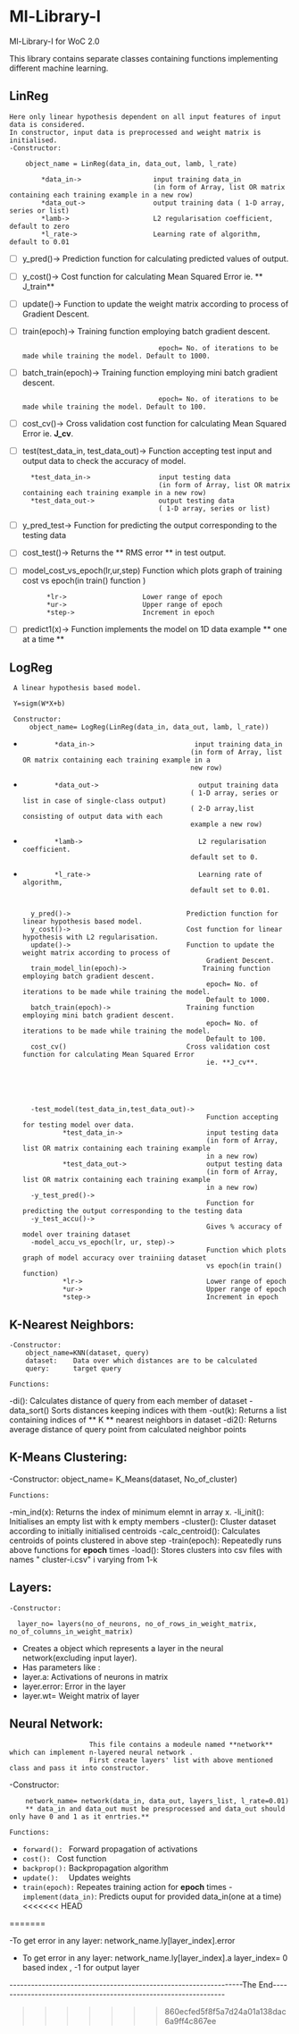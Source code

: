 # Ml-Library-I
 
 Ml-Library-I for WoC 2.0

This library contains separate classes containing functions implementing different machine learning.
## LinReg
    
    Here only linear hypothesis dependent on all input features of input data is considered.    
    In constructor, input data is preprocessed and weight matrix is initialised.   
    -Constructor:
        
        object_name = LinReg(data_in, data_out, lamb, l_rate)
            
            *data_in->                  input training data_in
                                        (in form of Array, list OR matrix containing each training example in a new row)
            *data_out->                 output training data ( 1-D array, series or list)
            *lamb->                     L2 regularisation coefficient, default to zero
            *l_rate->                   Learning rate of algorithm, default to 0.01

   - [ ]  y_pred()->                         Prediction function for calculating predicted values of output.    
   - [ ]  y_cost()->                         Cost function for calculating Mean Squared Error ie. ** J_train**   
   - [ ]  update()->                         Function to update the weight matrix according to process of Gradient Descent.
   - [ ]  train(epoch)->                     Training function employing batch gradient descent.
                                            
                                            epoch= No. of iterations to be made while training the model. Default to 1000.
   - [ ]  batch_train(epoch)->                  Training function employing mini batch gradient descent.
                                            
                                            epoch= No. of iterations to be made while training the model. Default to 100.
   - [ ]  cost_cv()->                           Cross validation cost function for calculating Mean Squared Error ie. **J_cv**.
   - [ ]  test(test_data_in, test_data_out)->   Function accepting test input and output data to check the accuracy of model.
            
            *test_data_in->                 input testing data
                                            (in form of Array, list OR matrix containing each training example in a new row)
            *test_data_out->                output testing data
                                            ( 1-D array, series or list)
   - [ ]  y_pred_test->                         Function for predicting the output corresponding to the testing data
   - [ ]  cost_test()->                      Returns the ** RMS error ** in test output.
   - [ ]  model_cost_vs_epoch(lr,ur,step)    Function which plots graph of training cost vs epoch(in train() function )
                
                *lr->                   Lower range of epoch
                *ur->                   Upper range of epoch
                *step->                 Increment in epoch
   - [ ]  predict1(x)->                      Function implements the model on 1D data example ** one at a time **

##   LogReg

     A linear hypothesis based model. 
     
     Y=sigm(W*X+b)
     
     Constructor:
         object_name= LogReg(LinReg(data_in, data_out, lamb, l_rate))
-             *data_in->                         input training data_in
                                                (in form of Array, list OR matrix containing each training example in a
                                                new row)
-             *data_out->                         output training data
                                                ( 1-D array, series or list in case of single-class output)
                                                ( 2-D array,list consisting of output data with each
                                                example a new row)
-             *lamb->                             L2 regularisation coefficient.
                                                default set to 0.
-             *l_rate->                           Learning rate of algorithm,
                                                default set to 0.01.
     
      
        y_pred()->                             Prediction function for linear hypothesis based model.
        y_cost()->                             Cost function for linear hypothesis with L2 regularisation.
        update()->                             Function to update the weight matrix according to process of
                                                    Gradient Descent.
        train_model_lin(epoch)->                   Training function employing batch gradient descent.
                                                    epoch= No. of iterations to be made while training the model.
                                                    Default to 1000.
        batch_train(epoch)->                   Training function employing mini batch gradient descent.
                                                    epoch= No. of iterations to be made while training the model.
                                                    Default to 100.
        cost_cv()                              Cross validation cost function for calculating Mean Squared Error
                                                    ie. **J_cv**.



    

        -test_model(test_data_in,test_data_out)->  
                                                    Function accepting for testing model over data.
                *test_data_in->                     input testing data
                                                    (in form of Array, list OR matrix containing each training example
                                                    in a new row)
                *test_data_out->                    output testing data
                                                    (in form of Array, list OR matrix containing each training example
                                                    in a new row)
        -y_test_pred()->                            
                                                    Function for predicting the output corresponding to the testing data
        -y_test_accu()->                            
                                                    Gives % accuracy of model over training dataset
        -model_accu_vs_epoch(lr, ur, step)->        
                                                    Function which plots graph of model accuracy over trainiing dataset
                                                    vs epoch(in train() function)
                *lr->                               Lower range of epoch
                *ur->                               Upper range of epoch
                *step->                             Increment in epoch

## K-Nearest Neighbors:

    -Constructor:
        object_name=KNN(dataset, query)
        dataset:    Data over which distances are to be calculated
        query:      target query

    Functions:
    
   -di():          Calculates distance of query from each member of dataset
   -data_sort()    Sorts distances keeping indices with them
   -out(k):        Returns a list containing indices of ** K ** nearest neighbors in dataset
   -di2():         Returns average distance of query point from calculated neighbor points
  
 ## K-Means Clustering:
   -Constructor:
        object_name= K_Means(dataset, No_of_cluster)
    
    Functions:
   -min_ind(x):        Returns the index of minimum elemnt in array x.
    -li_init():         Initialises an empty list with k empty members
    -cluster():         Cluster dataset according to initially initialised centroids
    -calc_centroid():   Calculates centroids of points clustered in above step
    -train(epoch):      Repeatedly runs above functions for **epoch** times
    -load():            Stores clusters into csv files with names " cluster-i.csv" i varying from 1-k
    
 ## Layers:
    -Constructor:
    
      layer_no= layers(no_of_neurons, no_of_rows_in_weight_matrix, no_of_columns_in_weight_matrix)
   - Creates a object which represents a layer in the neural network(excluding input layer).
   - Has parameters like :
   - layer.a: Activations of neurons in matrix
   - layer.error: Error in the layer
   - layer.wt= Weight matrix of layer
 ## Neural Network:
                        This file contains a modeule named **network** which can implement n-layered neural network .
                        First create layers' list with above mentioned class and pass it into constructor.
   -Constructor:
   
        network_name= network(data_in, data_out, layers_list, l_rate=0.01)
        ** data_in and data_out must be presprocessed and data_out should only have 0 and 1 as it enrtries.**
    
    Functions:
   - `forward(): `        Forward propagation of activations
   - `cost(): `           Cost  function
   - `backprop():`        Backpropagation algorithm
   - `update():  `        Updates weights
   - `train(epoch):`      Repeates training action for **epoch** times
   -`implement(data_in)`: Predicts ouput for provided data_in(one at a time)
<<<<<<< HEAD

    
=======
   
   -To get error in any layer:
       network_name.ly[layer_index].error
  - To get error in any layer:
      network_name.ly[layer_index].a
      layer_index= 0 based index , -1 for output layer
      
-----------------------------------------------------------------The End----------------------------------------------------------------
    
>>>>>>> 860ecfed5f8f5a7d24a01a138dac6a9ff4c867ee

